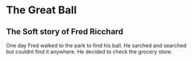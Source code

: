 # The Great Ball

## The Soft story of Fred Ricchard 
One day Fred walked to the park to find his ball. He sarched and searched but couldnt find it anywhere. He decided to check the grocery store.
